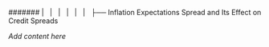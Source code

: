 ####### |   |   |   |   |   |   ├── Inflation Expectations Spread and Its Effect on Credit Spreads

*Add content here*
